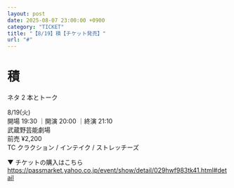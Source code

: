 ```yaml
---
layout: post
date: 2025-08-07 23:00:00 +0900
category: "TICKET"
title: "【8/19】積【チケット発売】"
url: "#"
---
```


# 積 <br>

ネタ 2 本とトーク

<i class="fa-regular fa-calendar-alt"></i> 8/19(火)<br>
<i class="fa-regular fa-clock"></i> 開場 19:30 ｜開演 20:00 ｜終演 21:10 <br>
<i class="fa-solid fa-location-dot"></i> 武蔵野芸能劇場<br>
<i class="fa-solid fa-ticket"></i> 前売 ¥2,200<br>
<i class="fa-solid fa-users"></i> TC クラクション / インテイク / ストレッチーズ

▼ チケットの購入はこちら
<https://passmarket.yahoo.co.jp/event/show/detail/029hwf983tk41.html#detail>
